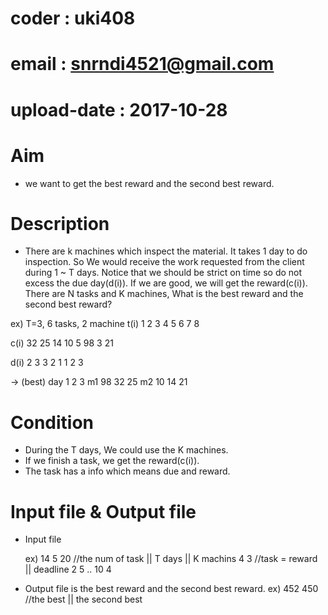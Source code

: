 # coder : uki408
# email : snrndi4521@gmail.com
# upload-date : 2017-10-28

# Aim
- we want to get the best reward and the second best reward.

# Description
- There are k machines which inspect the material. It takes 1 day to do inspection.
 So We would receive the work requested from the client during 1 ~ T days. Notice that we should be strict on time so do not excess the due day(d(i)). If we are good, we will get the reward(c(i)). There are N tasks and K machines, What is the best reward and the second best reward?

ex) T=3, 6 tasks, 2 machine
 t(i) 1   2   3   4   5   6   7   8
 
 c(i) 32  25  14  10  5   98  3   21
 
 d(i) 2   3   3   2   1   1   2   3

-> (best)
   day   1   2   3
   m1    98  32  25
   m2    10  14  21

# Condition
- During the T days, We could use the K machines.
- If we finish a task, we get the reward(c(i)).
- The task has a info which means due and reward.

# Input file & Output file
- Input file

  ex)
  14 5 20 //the num of task || T days || K machins
   4 3  //task = reward || deadline
   2 5
  ..
  10 4
- Output file is the best reward and the second best reward.
  ex)
  452 450 //the best || the second best
